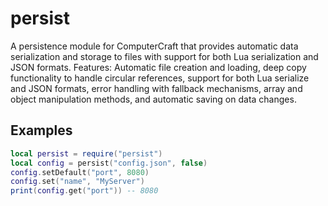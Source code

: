 # persist

A persistence module for ComputerCraft that provides automatic data serialization and storage to files with support for both Lua serialization and JSON formats. Features: Automatic file creation and loading, deep copy functionality to handle circular references, support for both Lua serialize and JSON formats, error handling with fallback mechanisms, array and object manipulation methods, and automatic saving on data changes.

## Examples

```lua
local persist = require("persist")
local config = persist("config.json", false)
config.setDefault("port", 8080)
config.set("name", "MyServer")
print(config.get("port")) -- 8080
```

